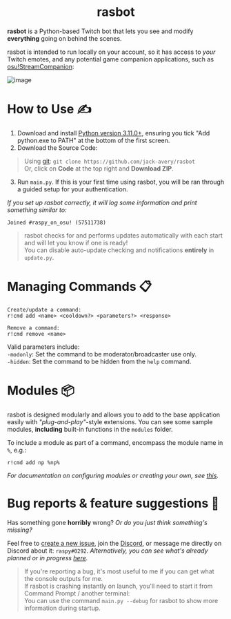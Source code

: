 <div align="center">

# rasbot

</div>

**rasbot** is a Python-based Twitch bot that lets you see and modify **everything** going on behind the scenes.<br/>

rasbot is intended to run locally on your account, so it has access to *your* Twitch emotes, and any potential game companion applications, such as [osu!StreamCompanion](https://github.com/Piotrekol/StreamCompanion):

![image](https://cdn.discordapp.com/attachments/488850419301220352/1063993678575714335/image.png)

# How to Use ✍️
1. Download and install [Python version 3.11.0+](https://www.python.org/downloads/), ensuring you tick "Add python.exe to PATH" at the bottom of the first screen.
2. Download the Source Code:
> Using [git](https://git-scm.com/downloads): `git clone https://github.com/jack-avery/rasbot` <br/>
> Or, click on **Code** at the top right and **Download ZIP**.
3. Run `main.py`. If this is your first time using rasbot, you will be ran through a guided setup for your authentication.

*If you set up rasbot correctly, it will log some information and print something similar to:*
```
Joined #raspy_on_osu! (57511738)
```

> rasbot checks for and performs updates automatically with each start and will let you know if one is ready! <br/>
> You can disable auto-update checking and notifications **entirely** in `update.py`.

# Managing Commands 📋

```
Create/update a command:
r!cmd add <name> <cooldown?> <parameters?> <response>

Remove a command:
r!cmd remove <name>
```

Valid parameters include:<br/>
`-modonly`: Set the command to be moderator/broadcaster use only.<br/>
`-hidden`: Set the command to be hidden from the `help` command.

# Modules 📦
rasbot is designed modularly and allows you to add to the base application easily with *"plug-and-play"*-style extensions. You can see some sample modules, **including** built-in functions in the `modules` folder.

To include a module as part of a command, encompass the module name in `%`, e.g.:
```
r!cmd add np %np%
```

*For documentation on configuring modules or creating your own, see [this](https://github.com/jack-avery/rasbot/blob/master/modules/README.md).*

# Bug reports & feature suggestions 🐛
Has something gone **horribly** wrong? *Or do you just think something's missing?*

Feel free to [create a new issue](https://github.com/jack-avery/rasbot/issues), join the [Discord](https://discord.gg/qpyT4zx), or message me directly on Discord about it: `raspy#0292`.
*Alternatively, you can see what's already planned or in progress [here](https://trello.com/b/oBOoXQcf/rasbot).*

> If you're reporting a bug, it's most useful to me if you can get what the console outputs for me.<br/>
> If rasbot is crashing instantly on launch, you'll need to start it from Command Prompt / another terminal:<br/>
> You can use the command `main.py --debug` for rasbot to show more information during startup.
